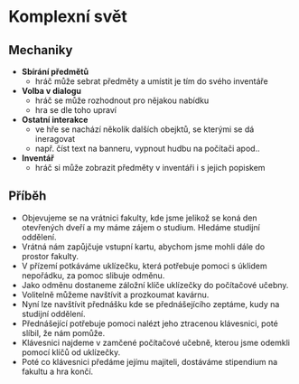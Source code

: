 # Komplexní svět

## Mechaniky
- **Sbírání předmětů**
  - hráč může sebrat předměty a umístit je tím do svého inventáře
- **Volba v dialogu**
  - hráč se může rozhodnout pro nějakou nabídku
  - hra se dle toho upraví
- **Ostatní interakce**
  - ve hře se nachází několik dalších obejktů, se kterými se dá ineragovat
  - např. číst text na banneru, vypnout hudbu na počítači apod..
- **Inventář**
  - hráč si může zobrazit předměty v inventáři i s jejich popiskem
  
## Příběh
- Objevujeme se na vrátnici fakulty, kde jsme jelikož se koná den otevřených dveří a my máme zájem o studium. Hledáme studijní oddělení. 
- Vrátná nám zapůjčuje vstupní kartu, abychom jsme mohli dále do prostor fakulty. 
- V přízemí potkáváme uklízečku, která potřebuje pomoci s úklidem nepořádku, za pomoc slibuje odměnu. 
- Jako odměnu dostaneme záložní klíče uklízečky do počítačové učebny.
- Volitelně můžeme navštívit a prozkoumat kavárnu.
- Nyní lze navštívit přednášku kde se přednášejícího zeptáme, kudy na studijní oddělení.
- Přednášející potřebuje pomoci nalézt jeho ztracenou klávesnici, poté slíbil, že nám pomůže. 
- Klávesnici najdeme v zamčené počítačové učebně, kterou jsme odemkli pomocí klíčů od uklízečky. 
- Poté co klávesnici předáme jejímu majiteli, dostáváme stipendium na fakultu a hra končí.
